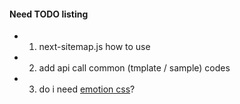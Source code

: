 #### Need TODO listing

- 1. next-sitemap.js how to use
- 2. add api call common (tmplate / sample) codes
- 3. do i need [emotion css](https://emotion.sh/docs/introduction)?
